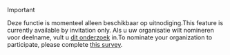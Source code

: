 > [!IMPORTANT]
> <span data-ttu-id="72f79-101">Deze functie is momenteel alleen beschikbaar op uitnodiging.</span><span class="sxs-lookup"><span data-stu-id="72f79-101">This feature is currently available by invitation only.</span></span> <span data-ttu-id="72f79-102">Als u uw organisatie wilt nomineren voor deelname, vult u [dit onderzoek](https://aka.ms/ax2012upgrade) in.</span><span class="sxs-lookup"><span data-stu-id="72f79-102">To nominate your organization to participate, please complete [this survey](https://aka.ms/ax2012upgrade).</span></span> 
